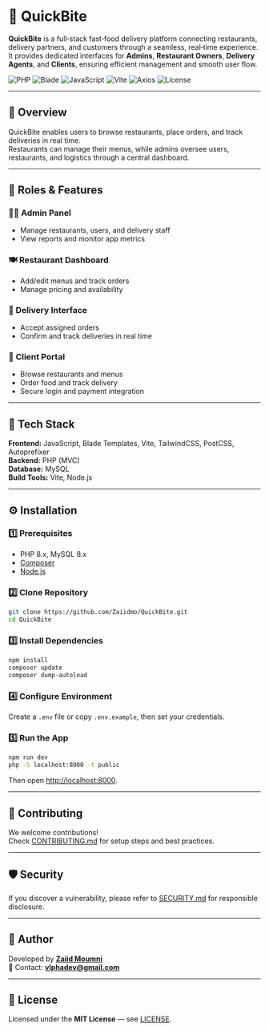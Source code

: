# 🍔 QuickBite

**QuickBite** is a full‑stack fast‑food delivery platform connecting restaurants, delivery partners, and customers through a seamless, real‑time experience.  
It provides dedicated interfaces for **Admins**, **Restaurant Owners**, **Delivery Agents**, and **Clients**, ensuring efficient management and smooth user flow.

<p align="left">
  <img alt="PHP" src="https://img.shields.io/badge/PHP-8.x-blue">
  <img alt="Blade" src="https://img.shields.io/badge/Blade-Templating-orange">
  <img alt="JavaScript" src="https://img.shields.io/badge/JavaScript-yellow">
  <img alt="Vite" src="https://img.shields.io/badge/Vite-Build Tool-purple">
  <img alt="Axios" src="https://img.shields.io/badge/Axios-HTTP Client-lightblue">
  <img alt="License" src="https://img.shields.io/badge/License-MIT-green">
</p>

---

## 🚀 Overview

QuickBite enables users to browse restaurants, place orders, and track deliveries in real time.  
Restaurants can manage their menus, while admins oversee users, restaurants, and logistics through a central dashboard.

---

## 👥 Roles & Features

### 🧑‍💼 Admin Panel
- Manage restaurants, users, and delivery staff  
- View reports and monitor app metrics  

### 🍽️ Restaurant Dashboard
- Add/edit menus and track orders  
- Manage pricing and availability  

### 🛵 Delivery Interface
- Accept assigned orders  
- Confirm and track deliveries in real time  

### 👤 Client Portal
- Browse restaurants and menus  
- Order food and track delivery  
- Secure login and payment integration  

---

## 🧠 Tech Stack

**Frontend:** JavaScript, Blade Templates, Vite, TailwindCSS, PostCSS, Autoprefixer  
**Backend:** PHP (MVC)  
**Database:** MySQL  
**Build Tools:** Vite, Node.js  

---

## ⚙️ Installation

### 1️⃣ Prerequisites
- PHP 8.x, MySQL 8.x  
- [Composer](https://getcomposer.org/)  
- [Node.js](https://nodejs.org/en)  

### 2️⃣ Clone Repository
```bash
git clone https://github.com/Zaiidmo/QuickBite.git
cd QuickBite
```

### 3️⃣ Install Dependencies
```bash
npm install
composer update
composer dump-autoload
```

### 4️⃣ Configure Environment
Create a `.env` file or copy `.env.example`, then set your credentials.

### 5️⃣ Run the App
```bash
npm run dev
php -S localhost:8000 -t public
```
Then open [http://localhost:8000](http://localhost:8000).

---

## 🤝 Contributing

We welcome contributions!  
Check [CONTRIBUTING.md](CONTRIBUTING.md) for setup steps and best practices.

---

## 🛡️ Security

If you discover a vulnerability, please refer to [SECURITY.md](SECURITY.md) for responsible disclosure.

---

## 👤 Author

Developed by **[Zaiid Moumni](https://github.com/Zaiidmo)**  
📧 Contact: **vlphadev@gmail.com**

---

## 🪪 License

Licensed under the **MIT License** — see [LICENSE](LICENSE).
